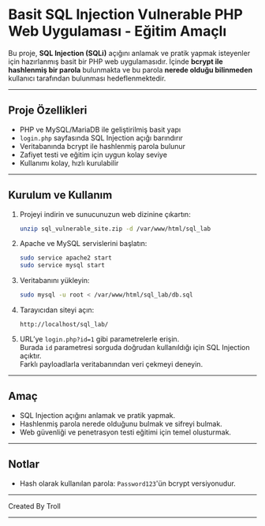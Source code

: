 # Basit SQL Injection Vulnerable PHP Web Uygulaması - Eğitim Amaçlı

Bu proje, **SQL Injection (SQLi)** açığını anlamak ve pratik yapmak isteyenler için hazırlanmış basit bir PHP web uygulamasıdır. İçinde **bcrypt ile hashlenmiş bir parola** bulunmakta ve bu parola **nerede olduğu bilinmeden** kullanıcı tarafından bulunması hedeflenmektedir.

---

## Proje Özellikleri

- PHP ve MySQL/MariaDB ile geliştirilmiş basit yapı
- `login.php` sayfasında SQL Injection açığı barındırır
- Veritabanında bcrypt ile hashlenmiş parola bulunur
- Zafiyet testi ve eğitim için uygun kolay seviye
- Kullanımı kolay, hızlı kurulabilir

---

## Kurulum ve Kullanım

1. Projeyi indirin ve sunucunuzun web dizinine çıkartın:

   ```bash
   unzip sql_vulnerable_site.zip -d /var/www/html/sql_lab
   ```

2. Apache ve MySQL servislerini başlatın:

   ```bash
   sudo service apache2 start
   sudo service mysql start
   ```

3. Veritabanını yükleyin:

   ```bash
   sudo mysql -u root < /var/www/html/sql_lab/db.sql
   ```

4. Tarayıcıdan siteyi açın:

   ```
   http://localhost/sql_lab/
   ```

5. URL’ye `login.php?id=1` gibi parametrelerle erişin.  
   Burada `id` parametresi sorguda doğrudan kullanıldığı için SQL Injection açıktır.  
   Farklı payloadlarla veritabanından veri çekmeyi deneyin.

---

## Amaç

- SQL Injection açığını anlamak ve pratik yapmak.
- Hashlenmiş parola nerede olduğunu bulmak ve sifreyi bulmak.
- Web güvenliği ve penetrasyon testi eğitimi için temel olusturmak.

---

## Notlar
  
- Hash olarak kullanılan parola: `Password123`'ün bcrypt versiyonudur.  

---

Created By Troll

---

